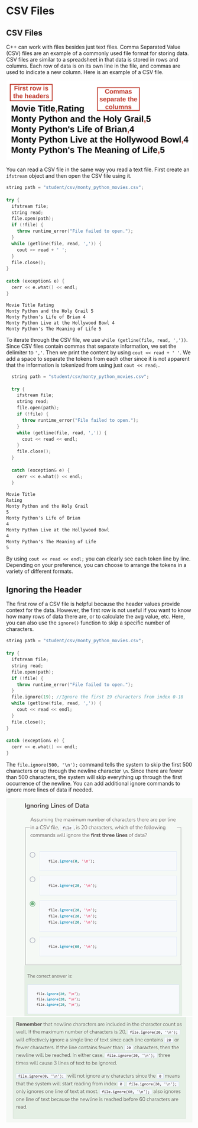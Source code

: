 # CSV Files
## CSV Files
C++ can work with files besides just text files. Comma Separated Value (CSV) files are an example of a commonly used file format for storing data. CSV files are similar to a spreadsheet in that data is stored in rows and columns. Each row of data is on its own line in the file, and commas are used to indicate a new column. Here is an example of a CSV file.

![CSV File](_assets/csv.png)

You can read a CSV file in the same way you read a text file. First create an `ifstream` object and then open the CSV file using it.

```cpp
string path = "student/csv/monty_python_movies.csv";

try {
  ifstream file;
  string read;
  file.open(path);
  if (!file) {
    throw runtime_error("File failed to open.");
  }
  while (getline(file, read, ',')) {
    cout << read + ' ';
  }
  file.close();
}
  
catch (exception& e) {
  cerr << e.what() << endl;
}
```

```
Movie Title Rating
Monty Python and the Holy Grail 5
Monty Python's Life of Brian 4
Monty Python Live at the Hollywood Bowl 4
Monty Python's The Meaning of Life 5 
```

To iterate through the CSV file, we use `while (getline(file, read, ','))`. Since CSV files contain commas that separate information, we set the delimiter to `','`. Then we print the content by using `cout << read + ' '`. We add a space to separate the tokens from each other since it is not apparent that the information is tokenized from using just `cout << read;`.

```cpp
  string path = "student/csv/monty_python_movies.csv";

  try {
    ifstream file;
    string read;
    file.open(path);
    if (!file) {
      throw runtime_error("File failed to open.");
    }
    while (getline(file, read, ',')) {
      cout << read << endl;
    }
    file.close();
  }
    
  catch (exception& e) {
    cerr << e.what() << endl;
  }
```

```
Movie Title
Rating
Monty Python and the Holy Grail
5
Monty Python's Life of Brian
4
Monty Python Live at the Hollywood Bowl
4
Monty Python's The Meaning of Life
5
```
By using `cout << read << endl;` you can clearly see each token line by line. Depending on your preference, you can choose to arrange the tokens in a variety of different formats.

## Ignoring the Header
The first row of a CSV file is helpful because the header values provide context for the data. However, the first row is not useful if you want to know how many rows of data there are, or to calculate the avg value, etc. Here, you can also use the `ignore()` function to skip a specific number of characters.

```cpp
string path = "student/csv/monty_python_movies.csv";

try {
  ifstream file;
  string read;
  file.open(path);
  if (!file) {
    throw runtime_error("File failed to open.");
  }
  file.ignore(19); //Ignore the first 19 characters from index 0-18
  while (getline(file, read, ',')) {
    cout << read << endl;
  }
  file.close();
}
  
catch (exception& e) {
  cerr << e.what() << endl;
}
```

The `file.ignore(500, '\n');` command tells the system to skip the first 500 characters or up through the newline character `\n`. Since there are fewer than 500 characters, the system will skip everything up through the first occurrence of the newline. You can add additional ignore commands to ignore more lines of data if needed.

![Question 1-1](_assets/Q1-1.png)
![Question 1-2](_assets/Q1-2.png)